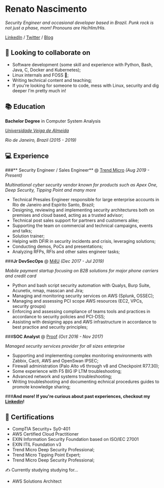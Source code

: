 # Renato Nascimento

*Security Engineer and occasional developer based in Brazil. Punk rock is not just a phase, mom! Pronouns are He/Him/His.*

[LinkedIn](https://www.linkedin.com/in/renatopnascimento/) / [Twitter](https://twitter.com/renato_rpn) / [Blog](https://renatorpn.github.io/)

## 🥽 Looking to collaborate on
* Software development (some skill and experience with Python, Bash, Java, C, Docker and Kubernetes);
* Linux internals and FOSS 🐧;
* Writing technical content and teaching;
* If you're looking for someone to code, mess with Linux, security and dig deeper I'm pretty much in!


## 📚 Education

**Bachelor Degree** in Computer System Analysis

*[Universidade Veiga de Almeida](https://www.uva.br)*

*Rio de Janeiro, Brazil (2015 - 2019)*


## 💻 Experience


###** Security Engineer / Sales Engineer** @ [Trend Micro](https://trendmicro.com) *(Aug 2019 - Present)*

*Multinational cyber security vendor known for products such as Apex One, Deep Security, Tipping Point and many more*

* Technical Presales Engineer responsible for large enterprise accounts in Rio de Janeiro and Espírito Santo, Brazil;
* Designing, reviewing and implementing security architectures both on premises and cloud based, acting as a trusted advisor;
* Technical post sales support for partners and customers alike;
* Supporting the team on commercial and technical campaigns, events and talks;
* Solution trainer;
* Helping with DFIR in security incidents and crisis, leveraging solutions;
* Conducting demos, PoCs and presentations;
* Analyzing RFPs, RFIs and other sales engineer tasks;


###**Jr DevSecOps** @ [M4U](https://www.m4u.com.br) *(Dec 2017 - Jul 2019)*

*Mobile payment startup focusing on B2B solutions for major phone carriers and credit card*

* Python and bash script security automation with Qualys, Burp Suite, Acunetix, nmap, masscan and Jira;
* Managing and monitoring security services on AWS (Splunk, OSSEC);
* Managing and assessing PCI scope AWS resources (EC2, VPCs, security groups)
* Enforcing and assessing compliance of teams tools and practices in accordance to security policies and PCI-DSS;
* Assisting with designing apps and AWS infrastructure in accordance to best practice and security principles;


###**SOC Analyst** @ [Proof](https://www.proof.com.br) *(Oct 2016 - Nov 2017)*

*Managed security services provider for all sizes enterprise*

* Supporting and implementing complex monitoring environments with Zabbix, Cacti, AWS and OpenSwan IPSEC;
* Firewall administration (Palo Alto v6 through v8 and Checkpoint R77.30);
* Some experience with F5 BIG IP LTM troubleshooting;
* Advanced network and systems troubleshooting;
* Writing troubleshooting and documenting echnical procedures guides to promote knowledge sharing;

###**And more! If you're curious about past experiences, checkout my [Linkedin](https://www.linkedin.com/in/renatopnascimento/)!**

## 📃  Certifications

* CompTIA Security+ Sy0-401 
* AWS Certified Cloud Practitioner
* EXIN Information Security Foundation based on ISO/IEC 27001
* EXIN ITIL Foundation v3
* Trend Micro Deep Security Professional;
* Trend Micro Tipping Point Expert;
* Trend Micro Deep Security Professional;

✍️ Currently studying studying for...

* AWS Solutions Architect

 

